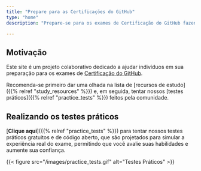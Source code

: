 ```yaml
---
title: "Prepare para as Certificações do GitHub"
type: "home"
description: "Prepare-se para os exames de Certificação do GitHub fazendo testes práticos gratuitos. Estes não são bancos de questões, mas um conjunto de perguntas elaboradas pela comunidade para os exames de GitHub Actions, Administração, Segurança Avançada e Fundamentos do GitHub!"

---
```


## Motivação

Este site é um projeto colaborativo dedicado a ajudar indivíduos em sua preparação para os exames de [Certificação do GitHub](https://resources.github.com/learn/certifications/).

Recomenda-se primeiro dar uma olhada na lista de [recursos de estudo]({{% relref "study_resources" %}}) e, em seguida, tentar nossos [testes práticos]({{% relref "practice_tests" %}}) feitos pela comunidade.

## Realizando os testes práticos

[**Clique aqui**]({{% relref "practice_tests" %}}) para tentar nossos testes práticos gratuitos e de código aberto, que são projetados para simular a experiência real do exame, permitindo que você avalie suas habilidades e aumente sua confiança.

{{< figure src="/images/practice_tests.gif" alt="Testes Práticos" >}}
